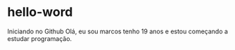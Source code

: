 # hello-word
Iniciando no Github
Olá, eu sou marcos tenho 19 anos e estou começando a estudar programação.

